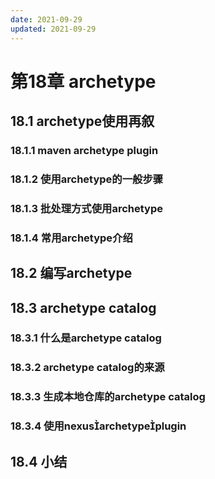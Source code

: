 ```yaml
---
date: 2021-09-29
updated: 2021-09-29
---
```


# 第18章 archetype

## 18.1 archetype使用再叙

### 18.1.1 maven archetype plugin

### 18.1.2 使用archetype的一般步骤

### 18.1.3 批处理方式使用archetype

### 18.1.4 常用archetype介绍

## 18.2 编写archetype

## 18.3 archetype catalog

### 18.3.1 什么是archetype catalog

### 18.3.2 archetype catalog的来源

### 18.3.3 生成本地仓库的archetype catalog

### 18.3.4 使用nexusarchetypeplugin

## 18.4 小结
